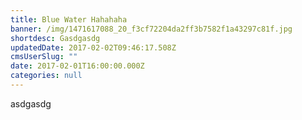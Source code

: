 ```yaml
---
title: Blue Water Hahahaha
banner: /img/1471617088_20_f3cf72204da2ff3b7582f1a43297c81f.jpg
shortdesc: Gasdgasdg
updatedDate: 2017-02-02T09:46:17.508Z
cmsUserSlug: ""
date: 2017-02-01T16:00:00.000Z
categories: null
---
```


asdgasdg
